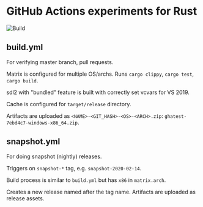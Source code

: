 # GitHub Actions experiments for Rust

![Build](https://github.com/pingw33n/ghatest/workflows/Build/badge.svg)

## build.yml

For verifying master branch, pull requests.

Matrix is configured for multiple OS/archs. Runs `cargo clippy`, `cargo test`, `cargo build`.

sdl2 with "bundled" feature is built with correctly set vcvars for VS 2019.

Cache is configured for `target/release` directory.

Artifacts are uploaded as `<NAME>-<GIT_HASH>-<OS>-<ARCH>.zip`: `ghatest-7ebd4c7-windows-x86_64.zip`.
 
 ## snapshot.yml
 
 For doing snapshot (nightly) releases.
 
 Triggers on `snapshot-*` tag, e.g. `snapshot-2020-02-14`.
 
 Build process is similar to `build.yml` but has `x86` in `matrix.arch`.
 
 Creates a new release named after the tag name. Artifacts are uploaded as release assets.
